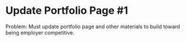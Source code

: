 # Update Portfolio Page #1

Problem: Must update portfolio page and other materials to build toward being employer competitive.